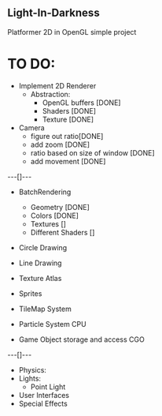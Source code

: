 ## Light-In-Darkness
Platformer 2D in OpenGL simple project

# TO DO:
- Implement 2D Renderer
    - Abstraction:
        - OpenGL buffers [DONE]
        - Shaders [DONE]
        - Texture [DONE]
- Camera 
    - figure out ratio[DONE]
    - add zoom [DONE]
    - ratio based on size of window [DONE]
    - add movement [DONE]

---[]--- 
- BatchRendering 
    - Geometry [DONE]
    - Colors [DONE]
    - Textures []
    - Different Shaders [] 
- Circle Drawing
- Line Drawing
- Texture Atlas
- Sprites
- TileMap System

- Particle System CPU
- Game Object storage and access CGO

---[]---
- Physics:
- Lights:
    - Point Light
- User Interfaces
- Special Effects


